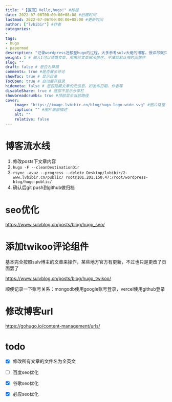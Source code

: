 ```yaml
---
title: "【置顶】Hello,hugo!" #标题
date: 2022-07-06T00:00:00+08:00 #创建时间
lastmod: 2022-07-06T00:00:00+08:00 #更新时间
author: ["lvbibir"] #作者
categories: 
- 
tags: 
- hugo
- papermod
description: "记录wordpress迁移至hugo的过程，大多参考sulv大佬的博客，很详尽就只贴链接了" #描述
weight: 1 # 输入1可以顶置文章，用来给文章展示排序，不填就默认按时间排序
slug: ""
draft: false # 是否为草稿
comments: true #是否展示评论
showToc: true # 显示目录
TocOpen: true # 自动展开目录
hidemeta: false # 是否隐藏文章的元信息，如发布日期、作者等
disableShare: true # 底部不显示分享栏
showbreadcrumbs: true #顶部显示当前路径
cover:
    image: "https://image.lvbibir.cn/blog/hugo-logo-wide.svg" #图片路径：posts/tech/文章1/picture.png
    caption: "" #图片底部描述
    alt: ""
    relative: false
---
```



# 博客流水线

1. 修改posts下文章内容
2. `hugo -F --cleanDestinationDir`
3. `rsync -avuz --progress --delete Desktop/lvbibir/2-www.lvbibir.cn/public/ root@101.201.150.47:/root/wordpress-blog/hugo-public/`
4. 确认后git push到github做归档


# seo优化

https://www.sulvblog.cn/posts/blog/hugo_seo/

# 添加twikoo评论组件

基本完全按照sulv博主的文章来操作，某些地方官方有更新，不过也只是更改了页面罢了

https://www.sulvblog.cn/posts/blog/hugo_twikoo/

顺便记录一下账号关系：mongodb使用google账号登录，vercel使用github登录

# 修改博客url

https://gohugo.io/content-management/urls/



# todo

- [x] 修改所有文章的文件名为全英文
- [ ] 百度seo优化
- [x] 谷歌seo优化
- [x] 必应seo优化





